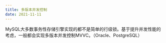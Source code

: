 ```yaml
---
title: 多版本并发控制
date: 2021-11-11 
---  
```


MySQL大多数事务性存储引擎实现的都不是简单的行级锁。基于提升并发性能的考虑，一般都会实现多版本并发控制MVVC。（Oracle、PostgreSQL）   





